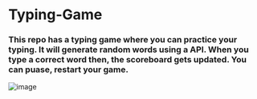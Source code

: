 # Typing-Game
### This repo has a typing game where you can practice your typing. It will generate random words using a API. When you type a correct word then, the scoreboard gets updated. You can puase, restart your game. 
![image](https://github.com/foreshubham/Typing-Game/assets/130773338/9450f5cb-e50b-48a5-8c77-cd22075851d9)
